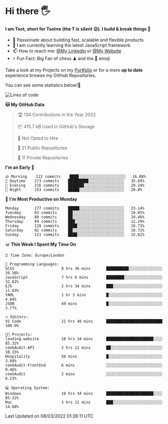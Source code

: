 # Hi there :raised_hand_with_fingers_splayed:
#### I am Tsot, short for Tsotne (the T is silent :wink:). I build & break things :space_invader:
- :telescope: Passionate about building fast, scalable and flexible products
- :seedling: I am currently learning the latest JavaScript framework 
- :mailbox: How to reach me: [@My LinkedIn](https://www.linkedin.com/in/tsotne-gvadzabia/) or [@My Website](https://tsotne.co.uk/contact)
- :zap: Fun Fact: Big Fan of chess ♟ and the 👾 emoji

Take a look at my Projects on my [Portfolio](https://tsotne.co.uk/) or for a more **up to date** experience browse my GitHub Repositories.

You can see some statistics below!:space_invader:
<!--START_SECTION:waka-->
![Lines of code](https://img.shields.io/badge/From%20Hello%20World%20I%27ve%20Written-2%20Million%20lines%20of%20code-blue)

**🐱 My GitHub Data** 

> 🏆 134 Contributions in the Year 2022
 > 
> 📦 415.7 kB Used in GitHub's Storage 
 > 
> 🚫 Not Opted to Hire
 > 
> 📜 21 Public Repositories 
 > 
> 🔑 11 Private Repositories  
 > 
**I'm an Early 🐤** 

```text
🌞 Morning    123 commits    ████░░░░░░░░░░░░░░░░░░░░░   16.08% 
🌆 Daytime    273 commits    █████████░░░░░░░░░░░░░░░░   35.69% 
🌃 Evening    216 commits    ███████░░░░░░░░░░░░░░░░░░   28.24% 
🌙 Night      153 commits    █████░░░░░░░░░░░░░░░░░░░░   20.0%

```
📅 **I'm Most Productive on Monday** 

```text
Monday       177 commits    █████░░░░░░░░░░░░░░░░░░░░   23.14% 
Tuesday      83 commits     ██░░░░░░░░░░░░░░░░░░░░░░░   10.85% 
Wednesday    80 commits     ██░░░░░░░░░░░░░░░░░░░░░░░   10.46% 
Thursday     94 commits     ███░░░░░░░░░░░░░░░░░░░░░░   12.29% 
Friday       128 commits    ████░░░░░░░░░░░░░░░░░░░░░   16.73% 
Saturday     82 commits     ██░░░░░░░░░░░░░░░░░░░░░░░   10.72% 
Sunday       121 commits    ████░░░░░░░░░░░░░░░░░░░░░   15.82%

```


📊 **This Week I Spent My Time On** 

```text
⌚︎ Time Zone: Europe/London

💬 Programming Languages: 
SCSS                     8 hrs 36 mins       ██████████░░░░░░░░░░░░░░░   39.56% 
JavaScript               7 hrs 6 mins        ████████░░░░░░░░░░░░░░░░░   32.62% 
EJS                      2 hrs 34 mins       ███░░░░░░░░░░░░░░░░░░░░░░   11.83% 
YAML                     1 hr 3 mins         █░░░░░░░░░░░░░░░░░░░░░░░░   4.84% 
JSON                     49 mins             █░░░░░░░░░░░░░░░░░░░░░░░░   3.77%

🔥 Editors: 
VS Code                  21 hrs 46 mins      █████████████████████████   100.0%

🐱‍💻 Projects: 
landing-website          18 hrs 34 mins      █████████████████████░░░░   85.32% 
ceekAudit-API            2 hrs 12 mins       ██░░░░░░░░░░░░░░░░░░░░░░░   10.15% 
Hospitality              50 mins             █░░░░░░░░░░░░░░░░░░░░░░░░   3.84% 
ceekAudit-FrontEnd       6 mins              ░░░░░░░░░░░░░░░░░░░░░░░░░   0.46% 
ceekAudit                2 mins              ░░░░░░░░░░░░░░░░░░░░░░░░░   0.23%

💻 Operating System: 
Windows                  18 hrs 34 mins      █████████████████████░░░░   85.32% 
Mac                      3 hrs 11 mins       ███░░░░░░░░░░░░░░░░░░░░░░   14.68%

```


 Last Updated on 08/03/2022 01:26:11 UTC
<!--END_SECTION:waka-->

